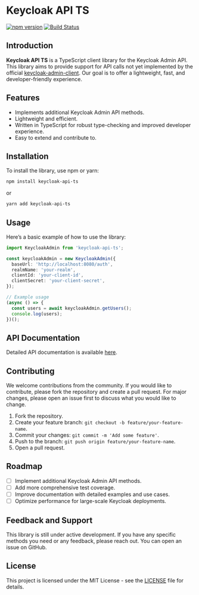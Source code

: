 
# Keycloak API TS

[![npm version](https://badge.fury.io/js/keycloak-api-ts.svg)](https://badge.fury.io/js/keycloak-api-ts)
[![Build Status](https://travis-ci.com/Master-Mils/keycloak-api-ts.svg?branch=main)](https://travis-ci.com/Master-Mils/keycloak-api-ts)

## Introduction

**Keycloak API TS** is a TypeScript client library for the Keycloak Admin API. This library aims to provide support for API calls not yet implemented by the official [keycloak-admin-client](https://www.npmjs.com/package/@keycloak/keycloak-admin-client). Our goal is to offer a lightweight, fast, and developer-friendly experience.

## Features

- Implements additional Keycloak Admin API methods.
- Lightweight and efficient.
- Written in TypeScript for robust type-checking and improved developer experience.
- Easy to extend and contribute to.

## Installation

To install the library, use npm or yarn:

```bash
npm install keycloak-api-ts
```

or

```bash
yarn add keycloak-api-ts
```

## Usage

Here’s a basic example of how to use the library:

```typescript
import KeycloakAdmin from 'keycloak-api-ts';

const keycloakAdmin = new KeycloakAdmin({
  baseUrl: 'http://localhost:8080/auth',
  realmName: 'your-realm',
  clientId: 'your-client-id',
  clientSecret: 'your-client-secret',
});

// Example usage
(async () => {
  const users = await keycloakAdmin.getUsers();
  console.log(users);
})();
```

## API Documentation

Detailed API documentation is available [here](https://github.com/Master-Mils/keycloak-api-ts/wiki).

## Contributing

We welcome contributions from the community. If you would like to contribute, please fork the repository and create a pull request. For major changes, please open an issue first to discuss what you would like to change.

1. Fork the repository.
2. Create your feature branch: `git checkout -b feature/your-feature-name`.
3. Commit your changes: `git commit -m 'Add some feature'`.
4. Push to the branch: `git push origin feature/your-feature-name`.
5. Open a pull request.

## Roadmap

- [ ] Implement additional Keycloak Admin API methods.
- [ ] Add more comprehensive test coverage.
- [ ] Improve documentation with detailed examples and use cases.
- [ ] Optimize performance for large-scale Keycloak deployments.

## Feedback and Support

This library is still under active development. If you have any specific methods you need or any feedback, please reach out. You can open an issue on GitHub.

## License

This project is licensed under the MIT License - see the [LICENSE](LICENSE) file for details.
